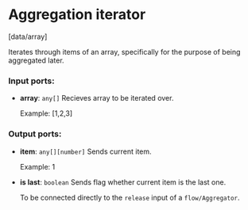 # Aggregation iterator

[data/array]

Iterates through items of an array, specifically for the purpose of being aggregated later.

### Input ports:

* __array__: `any[]`
    Recieves array to be iterated over.
    
    Example:
    [1,2,3]



### Output ports:

* __item__: `any[][number]`
    Sends current item.
    
    Example:
    1



* __is last__: `boolean`
    Sends flag whether current item is the last one.
    
    To be connected directly to the `release` input of a `flow/Aggregator`.



